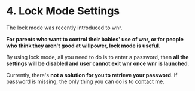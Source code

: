 # 4. Lock Mode Settings

The lock mode was recently introduced to wnr.

**For parents who want to control their babies' use of wnr, or for people who think they aren't good at willpower, lock mode is useful**.

By using lock mode, all you need to do is to enter a password, then **all the settings will be disabled and user cannot exit wnr once wnr is launched**.

Currently, there's **not a solution for you to retrieve your password**. If password is missing, the only thing you can do is to [contact](mailto:scrisqiu@hotmail.com) me.
